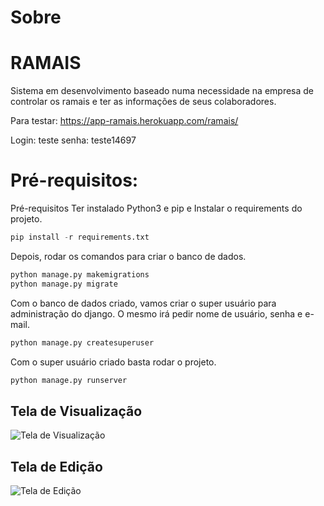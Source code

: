 # Sobre
# RAMAIS
Sistema em desenvolvimento baseado numa necessidade na empresa de controlar os ramais e ter as informações de seus colaboradores.

Para testar: 
https://app-ramais.herokuapp.com/ramais/

Login: teste
senha: teste14697

# Pré-requisitos:

Pré-requisitos
Ter instalado Python3 e pip e Instalar o requirements do projeto.

```python
pip install -r requirements.txt
```
Depois, rodar os comandos para criar o banco de dados.

```python
python manage.py makemigrations
python manage.py migrate
```
Com o banco de dados criado, vamos criar o super usuário para administração do django. O mesmo irá pedir nome de usuário, senha e e-mail.

```python
python manage.py createsuperuser
```

Com o super usuário criado basta rodar o projeto.

```python
python manage.py runserver
```
## Tela de Visualização
![Tela de Visualização](https://i.imgur.com/1uqLjRv.png "Tela de Visualização")
## Tela de Edição
![Tela de Edição](https://i.imgur.com/I5PmJsN.png "Tela de Edição")



